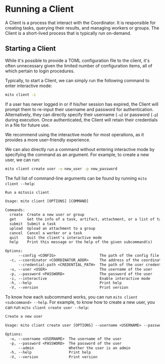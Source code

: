 # Running a Client

A Client is a process that interact with the Coordinator.
It is responsible for creating tasks, querying their results, and managing workers or groups.
The Client is a short-lived process that is typically run on-demand.

## Starting a Client

While it's possible to provide a TOML configuration file to the client,
it's often unnecessary given the limited number of configuration items, all of which pertain to login procedures.

Typically, to start a Client, we can simply run the following command to enter interactive mode:

```bash
mito client -i
```

If a user has never logged in or if his/her session has expired, the Client will prompt them to re-input their username and password for authentication.
Alternatively, they can directly specify their username (`-u`) or password (`-p`) during execution.
Once authenticated, the Client will retain their credentials in a file for future use.

We recommend using the interactive mode for most operations, as it provides a more user-friendly experience.

We can also directly run a command without entering interactive mode by specifying the command as an argument.
For example, to create a new user, we can run:

```bash
mito client create user -u new_user -p new_password
```

The full list of command-line arguments can be found by running `mito client --help`:

```txt
Run a mitosis client

Usage: mito client [OPTIONS] [COMMAND]

Commands:
  create  Create a new user or group
  get     Get the info of a task, artifact, attachment, or a list of tasks subject to the filters
  submit  Submit a task
  upload  Upload an attachment to a group
  cancel  Cancel a worker or a task
  quit    Quit the client's interactive mode
  help    Print this message or the help of the given subcommand(s)

Options:
      --config <CONFIG>                    The path of the config file
  -c, --coordinator <COORDINATOR_ADDR>     The address of the coordinator
      --credential-path <CREDENTIAL_PATH>  The path of the user credential file
  -u, --user <USER>                        The username of the user
  -p, --password <PASSWORD>                The password of the user
  -i, --interactive                        Enable interactive mode
  -h, --help                               Print help
  -V, --version                            Print version
```

To know how each subcommand works, you can run `mito client <subcommand> --help`.
For example, to know how to create a new user, you can run `mito client create user --help`:

```txt
Create a new user

Usage: mito client create user [OPTIONS] --username <USERNAME> --password <PASSWORD>

Options:
  -u, --username <USERNAME>  The username of the user
  -p, --password <PASSWORD>  The password of the user
      --admin                Whether the user is an admin
  -h, --help                 Print help
  -V, --version              Print version
```

